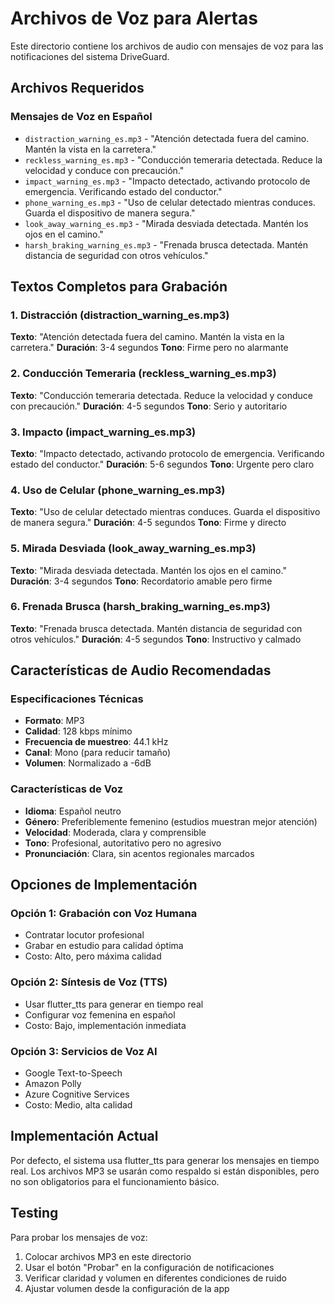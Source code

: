 # Archivos de Voz para Alertas

Este directorio contiene los archivos de audio con mensajes de voz para las notificaciones del sistema DriveGuard.

## Archivos Requeridos

### Mensajes de Voz en Español
- `distraction_warning_es.mp3` - "Atención detectada fuera del camino. Mantén la vista en la carretera."
- `reckless_warning_es.mp3` - "Conducción temeraria detectada. Reduce la velocidad y conduce con precaución."
- `impact_warning_es.mp3` - "Impacto detectado, activando protocolo de emergencia. Verificando estado del conductor."
- `phone_warning_es.mp3` - "Uso de celular detectado mientras conduces. Guarda el dispositivo de manera segura."
- `look_away_warning_es.mp3` - "Mirada desviada detectada. Mantén los ojos en el camino."
- `harsh_braking_warning_es.mp3` - "Frenada brusca detectada. Mantén distancia de seguridad con otros vehículos."

## Textos Completos para Grabación

### 1. Distracción (distraction_warning_es.mp3)
**Texto**: "Atención detectada fuera del camino. Mantén la vista en la carretera."
**Duración**: 3-4 segundos
**Tono**: Firme pero no alarmante

### 2. Conducción Temeraria (reckless_warning_es.mp3)
**Texto**: "Conducción temeraria detectada. Reduce la velocidad y conduce con precaución."
**Duración**: 4-5 segundos
**Tono**: Serio y autoritario

### 3. Impacto (impact_warning_es.mp3)
**Texto**: "Impacto detectado, activando protocolo de emergencia. Verificando estado del conductor."
**Duración**: 5-6 segundos
**Tono**: Urgente pero claro

### 4. Uso de Celular (phone_warning_es.mp3)
**Texto**: "Uso de celular detectado mientras conduces. Guarda el dispositivo de manera segura."
**Duración**: 4-5 segundos
**Tono**: Firme y directo

### 5. Mirada Desviada (look_away_warning_es.mp3)
**Texto**: "Mirada desviada detectada. Mantén los ojos en el camino."
**Duración**: 3-4 segundos
**Tono**: Recordatorio amable pero firme

### 6. Frenada Brusca (harsh_braking_warning_es.mp3)
**Texto**: "Frenada brusca detectada. Mantén distancia de seguridad con otros vehículos."
**Duración**: 4-5 segundos
**Tono**: Instructivo y calmado

## Características de Audio Recomendadas

### Especificaciones Técnicas
- **Formato**: MP3
- **Calidad**: 128 kbps mínimo
- **Frecuencia de muestreo**: 44.1 kHz
- **Canal**: Mono (para reducir tamaño)
- **Volumen**: Normalizado a -6dB

### Características de Voz
- **Idioma**: Español neutro
- **Género**: Preferiblemente femenino (estudios muestran mejor atención)
- **Velocidad**: Moderada, clara y comprensible
- **Tono**: Profesional, autoritativo pero no agresivo
- **Pronunciación**: Clara, sin acentos regionales marcados

## Opciones de Implementación

### Opción 1: Grabación con Voz Humana
- Contratar locutor profesional
- Grabar en estudio para calidad óptima
- Costo: Alto, pero máxima calidad

### Opción 2: Síntesis de Voz (TTS)
- Usar flutter_tts para generar en tiempo real
- Configurar voz femenina en español
- Costo: Bajo, implementación inmediata

### Opción 3: Servicios de Voz AI
- Google Text-to-Speech
- Amazon Polly
- Azure Cognitive Services
- Costo: Medio, alta calidad

## Implementación Actual

Por defecto, el sistema usa flutter_tts para generar los mensajes en tiempo real. Los archivos MP3 se usarán como respaldo si están disponibles, pero no son obligatorios para el funcionamiento básico.

## Testing

Para probar los mensajes de voz:
1. Colocar archivos MP3 en este directorio
2. Usar el botón "Probar" en la configuración de notificaciones
3. Verificar claridad y volumen en diferentes condiciones de ruido
4. Ajustar volumen desde la configuración de la app